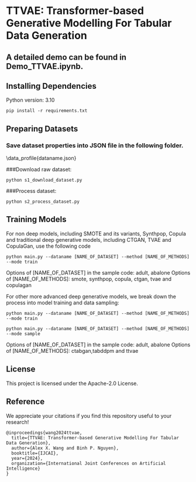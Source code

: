 # TTVAE: Transformer-based Generative Modelling For Tabular Data Generation

## A detailed demo can be found in Demo_TTVAE.ipynb.

## Installing Dependencies

Python version: 3.10

```
pip install -r requirements.txt
```



## Preparing Datasets

### Save dataset properties into JSON file in the following folder.
\data_profile\{dataname.json}

###Download raw dataset:

```
python s1_download_dataset.py
```

###Process dataset:

```
python s2_process_dataset.py
```

## Training Models

For non deep models, including SMOTE and its variants, Synthpop, Copula and traditional deep generative models, including CTGAN, TVAE and CopulaGan, use the following code

```
python main.py --dataname [NAME_OF_DATASET] --method [NAME_OF_METHODS] --mode train
```

Options of [NAME_OF_DATASET] in the sample code: adult, abalone
Options of [NAME_OF_METHODS]: smote, synthpop, copula, ctgan, tvae and copulagan

For other more advanced deep generative models, we break down the process into model training and data sampling:


```
python main.py --dataname [NAME_OF_DATASET] --method [NAME_OF_METHODS] --mode train
```

```
python main.py --dataname [NAME_OF_DATASET] --method [NAME_OF_METHODS] --mode sample
```
Options of [NAME_OF_DATASET] in the sample code: adult, abalone
Options of [NAME_OF_METHODS]: ctabgan,tabddpm and ttvae


## License

This project is licensed under the Apache-2.0 License.


## Reference
We appreciate your citations if you find this repository useful to your research!
```
@inproceedings{wang2024ttvae,
  title={TTVAE: Transformer-based Generative Modelling For Tabular Data Generation},
  author={Alex X. Wang and Binh P. Nguyen},
  booktitle={IJCAI},
  year={2024},
  organization={International Joint Conferences on Artificial Intelligence}
}
```
